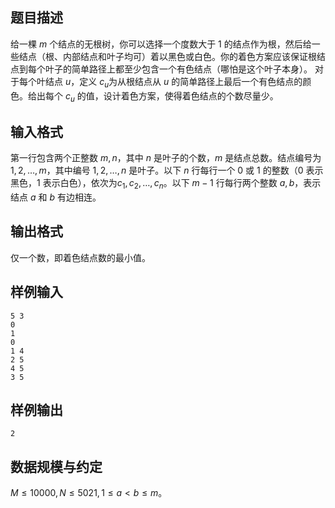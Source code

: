 ## 题目描述

给一棵 $m$ 个结点的无根树，你可以选择一个度数大于 $1$ 的结点作为根，然后给一些结点（根、内部结点和叶子均可）着以黑色或白色。你的着色方案应该保证根结点到每个叶子的简单路径上都至少包含一个有色结点（哪怕是这个叶子本身）。 对于每个叶结点 $u$，定义 $c_{u}$为从根结点从 $u$ 的简单路径上最后一个有色结点的颜色。给出每个 $c_{u}$ 的值，设计着色方案，使得着色结点的个数尽量少。

## 输入格式

第一行包含两个正整数 $m,n$，其中 $n$ 是叶子的个数，$m$ 是结点总数。结点编号为 $1,2,\dots ,m$，其中编号 $1,2,\dots ,n$ 是叶子。以下 $n$ 行每行一个 $0$ 或 $1$ 的整数（$0$ 表示黑色，$1$ 表示白色），依次为$c_{1},c_{2},\dots ,c_{n}$。以下  $m-1$ 行每行两个整数 $a , b$，表示结点 $a$ 和 $b$ 有边相连。

## 输出格式

仅一个数，即着色结点数的最小值。

## 样例输入

```plain
5 3
0
1
0
1 4
2 5
4 5
3 5
```

## 样例输出

```plain
2
```

## 数据规模与约定

$M\leq 10000,N\leq 5021,1 \leq a < b\leq m$。



